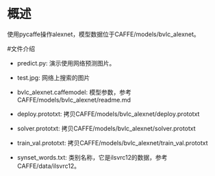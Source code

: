 # 概述
使用pycaffe操作alexnet，模型数据位于CAFFE/models/bvlc_alexnet。

#文件介绍
+ predict.py: 演示使用网络预测图片。
+ test.jpg: 网络上搜索的图片

+ bvlc_alexnet.caffemodel: 模型参数，参考CAFFE/models/bvlc_alexnet/readme.md
+ deploy.prototxt: 拷贝CAFFE/models/bvlc_alexnet/deploy.prototxt
+ solver.prototxt: 拷贝CAFFE/models/bvlc_alexnet/solver.prototxt
+ train_val.prototxt: 拷贝CAFFE/models/bvlc_alexnet/train_val.prototxt
+ synset_words.txt: 类别名称，它是ilsvrc12的数据，参考CAFFE/data/ilsvrc12。
